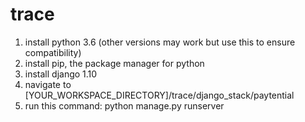 # trace
1. install python 3.6 (other versions may work but use this to ensure compatibility)
2. install pip, the package manager for python
3. install django 1.10
4. navigate to [YOUR_WORKSPACE_DIRECTORY]/trace/django_stack/paytential
4. run this command: python manage.py runserver
